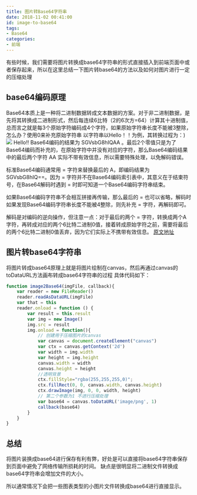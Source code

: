 ```yaml
---
title: 图片转Base64字符串
date: 2018-11-02 00:41:00
id: image-to-base64
tags: 
- Base64
categories: 
- 前端
---
```

有些时候，我们需要将图片转换成base64字符串的形式直接插入到前端页面中或者保存起来，所以在这里总结一下图片转base64的方法以及如何对图片进行一定的压缩处理
<!-- more -->
## base64编码原理
Base64本质上是一种将二进制数据转成文本数据的方案。对于非二进制数据，是先将其转换成二进制形式，然后每连续6比特（2的6次方=64）计算其十进制值，总而言之就是每3个原始字符编码成4个字符，如果原始字符串长度不能被3整除，怎么办？使用0来补充原始字符串
以字符串以Hello！！为例，其转换过程为：)
![](https://yuyi-blog-resource.oss-cn-beijing.aliyuncs.com/images/936887-20161022211740951-435998982.jpg)
Hello!! Base64编码的结果为 SGVsbG8hIQAA 。最后2个零值只是为了Base64编码而补充的，在原始字符中并没有对应的字符，那么Base64编码结果中的最后两个字符 AA 实际不带有效信息，所以需要特殊处理，以免解码错误。

标准Base64编码通常用 = 字符来替换最后的 A，即编码结果为 SGVsbG8hIQ==。因为 = 字符并不在Base64编码索引表中，其意义在于结束符号，在Base64解码时遇到 = 时即可知道一个Base64编码字符串结束。

如果Base64编码字符串不会相互拼接再传输，那么最后的 = 也可以省略，解码时如果发现Base64编码字符串长度不能被4整除，则先补充 = 字符，再解码即可。

解码是对编码的逆向操作，但注意一点：对于最后的两个 = 字符，转换成两个A 字符，再转成对应的两个6比特二进制0值，接着转成原始字符之前，需要将最后的两个6比特二进制0值丢弃，因为它们实际上不携带有效信息。
[原文地址](https://www.cnblogs.com/christychang/p/5988384.html)
## 图片转base64字符串
将图片转成base64原理上就是将图片绘制在canvas，然后再通过canvas的toDataURL方法画布转成base64字符串的过程
具体代码如下：
```javascript
function image2Base64(imgFile, callback){
    var reader = new FileReader()
    reader.readAsDataURL(imgFile)
    var that = this
    reader.onload = function () {
        var result = this.result
        var img = new Image()
        img.src = result
        img.onload = function(){
            // 创建用于压缩图片的canvas
            var canvas = document.createElement("canvas")
            var ctx = canvas.getContext('2d')
            var width = img.width
            var height = img.height
            canvas.width = width
            canvas.height = height
            //透明背景
            ctx.fillStyle="rgba(255,255,255,0)"; 
            ctx.fillRect(0, 0, canvas.width, canvas.height)
            ctx.drawImage(img, 0, 0, width, height)
            // 第二个参数为1 不进行压缩处理
            var base64 = canvas.toDataURL('image/png', 1)
            callback(base64)
        }                                     
    }
}
```

## 总结
将图片装换成base64进行保存有利有弊，好处是可以直接将base64字符串保存到页面中避免了网络传输所损耗的时间。
缺点是很明显将二进制文件转换成base64字符串会增加文件的大小。

所以通常情况下会把一些图表类型的小图片文件转换成base64进行直接显示。

